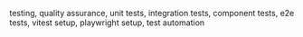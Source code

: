 testing, quality assurance, unit tests, integration tests, component tests, e2e tests, vitest setup, playwright setup, test automation